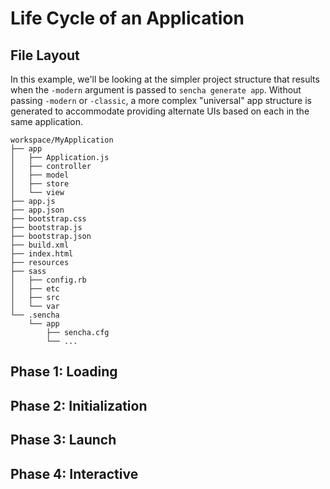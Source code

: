 # Life Cycle of an Application

## File Layout

In this example, we'll be looking at the simpler project structure that results when the `-modern` argument is passed to `sencha generate app`. Without passing `-modern` or `-classic`, a more complex "universal" app structure is generated to accommodate providing alternate UIs based on each in the same application.

```
workspace/MyApplication
├── app
│   ├── Application.js
│   ├── controller
│   ├── model
│   ├── store
│   └── view
├── app.js
├── app.json
├── bootstrap.css
├── bootstrap.js
├── bootstrap.json
├── build.xml
├── index.html
├── resources
├── sass
│   ├── config.rb
│   ├── etc
│   ├── src
│   └── var
└── .sencha
    └── app
        ├── sencha.cfg
        └── ...
```

## Phase 1: Loading

## Phase 2: Initialization

## Phase 3: Launch

## Phase 4: Interactive